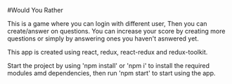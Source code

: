 #Would You Rather

This is a game where you can login with different user, Then you can create/answer on questions.
You can increase your score by creating more questions or simply by answering ones you haven't asnwered yet.

This app is created using react, redux, react-redux and redux-toolkit.

Start the project by using 'npm install' or 'npm i' to install the required modules amd dependencies, then run 'npm start' to start using the app.